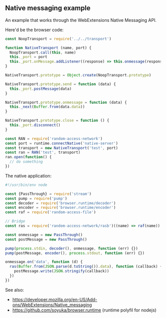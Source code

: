 ## Native messaging example

An example that works through the WebExtensions Native Messaging API.

Here'd be the browser code:

```javascript
const NoopTransport = require('../../transport')

function NativeTransport (name, port) {
  NoopTransport.call(this, name)
  this._port = port
  this._port.onMessage.addListener((response) => this.onmessage(response))
}

NativeTransport.prototype = Object.create(NoopTransport.prototype)

NativeTransport.prototype.send = function (data) {
  this._port.postMessage(data)
}

NativeTransport.prototype.onmessage = function (data) {
  this._next(Buffer.from(data.data))
}

NativeTransport.prototype.close = function () {
  this._port.disconnect()
}

const RAN = require('random-access-network')
const port = runtime.connectNative('native-server')
const transport = new NativeTransport('test', port)
const ran = RAN('test', transport)
ran.open(function() {
  // do something
})
```

The native application:

```javascript
#!/usr/bin/env node

const {PassThrough} = require('stream')
const pump = require('pump')
const decoder = require('browser.runtime/decoder')
const encoder = require('browser.runtime/encoder')
const raf = require('random-access-file')

// Bridge
const ras = require('random-access-network/rasb')((name) => raf(name))

const onmessage = new PassThrough()
const postMessage = new PassThrough()

pump(process.stdin, decoder(), onmessage, function (err) {})
pump(postMessage, encoder(), process.stdout, function (err) {})

onmessage.on('data', function (d) {
  ras(Buffer.from(JSON.parse(d.toString()).data), function (callback) {
    postMessage.write(JSON.stringify(callback))
  })
})
```

See also:
- https://developer.mozilla.org/en-US/Add-ons/WebExtensions/Native_messaging
- https://github.com/soyuka/browser.runtime (runtime polyfil for nodejs)
